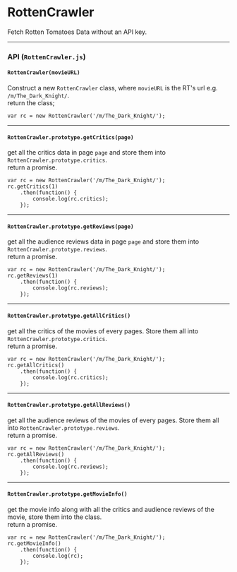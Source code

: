 # RottenCrawler
Fetch Rotten Tomatoes Data without an API key.

---

### API (`RottenCrawler.js`)

#### `RottenCrawler(movieURL)`
Construct a new `RottenCrawler` class, where `movieURL` is the RT's url e.g. `/m/The_Dark_Knight/`.  
return the class;
```
var rc = new RottenCrawler('/m/The_Dark_Knight/');
```

---

#### `RottenCrawler.prototype.getCritics(page)`  
get all the critics data in page `page` and store them into `RottenCrawler.prototype.critics`.  
return a promise.
```
var rc = new RottenCrawler('/m/The_Dark_Knight/');
rc.getCritics(1)
    .then(function() {
        console.log(rc.critics);
    });
```
---

#### `RottenCrawler.prototype.getReviews(page)`  
get all the audience reviews data in page `page` and store them into `RottenCrawler.prototype.reviews`.  
return a promise.
```
var rc = new RottenCrawler('/m/The_Dark_Knight/');
rc.getReviews(1)
    .then(function() {
        console.log(rc.reviews);
    });
```
---

#### `RottenCrawler.prototype.getAllCritics()`  
get all the critics of the movies of every pages. Store them all into `RottenCrawler.prototype.critics`.  
return a promise.
```
var rc = new RottenCrawler('/m/The_Dark_Knight/');
rc.getAllCritics()
    .then(function() {
        console.log(rc.critics);
    });
```
---

#### `RottenCrawler.prototype.getAllReviews()`  
get all the audience reviews of the movies of every pages. Store them all into `RottenCrawler.prototype.reviews`.  
return a promise.
```
var rc = new RottenCrawler('/m/The_Dark_Knight/');
rc.getAllReviews()
    .then(function() {
        console.log(rc.reviews);
    });
```
---

#### `RottenCrawler.prototype.getMovieInfo()`  
get the movie info along with all the critics and audience reviews of the movie, store them into the class.  
return a promise.
```
var rc = new RottenCrawler('/m/The_Dark_Knight/');
rc.getMovieInfo()
    .then(function() {
        console.log(rc);
    });
```
